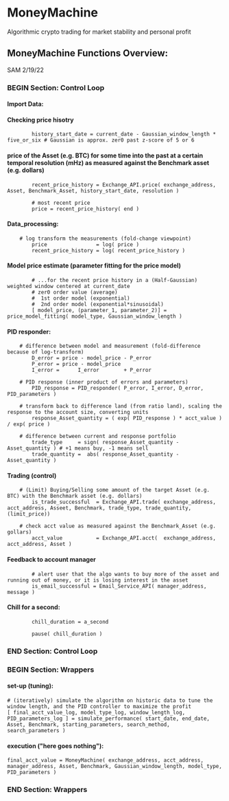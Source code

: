 # MoneyMachine
Algorithmic crypto trading for market stability and personal profit


## MoneyMachine Functions Overview:
SAM 2/19/22

### BEGIN Section: Control Loop
#### Import Data:
#### Checking price hisotry
            history_start_date = current_date - Gaussian_window_length * five_or_six # Gaussian is approx. zer0 past z-score of 5 or 6

#### price of the Asset (e.g. BTC) for some time into the past at a certain temporal resolution (mHz) as measured against the Benchmark asset (e.g. dollars)
            recent_price_history = Exchange_API.price( exchange_address, Asset, Benchmark_Asset, history_start_date, resolution )

            # most recent price
            price = recent_price_history( end )
            
#### Data_processing:
        # log transform the measurements (fold-change viewpoint)
            price                = log( price )
            recent_price_history = log( recent_price_history )

#### Model price estimate (parameter fitting for the price model)
            # ...for the recent price history in a (Half-Gaussian) weighted window centered at current_date
            # zer0 order value (average)
            #  1st order model (exponential)
            #  2nd order model (exponential*sinusoidal)
            [ model_price, (parameter_1, parameter_2)] = price_model_fitting( model_type, Gaussian_window_length ) 

#### PID responder:
        # difference between model and measurement (fold-difference because of log-transform)
            D_error = price - model_price - P_error
            P_error = price - model_price
            I_error =      I_error        + P_error

        # PID response (inner product of errors and parameters)
            PID_response = PID_responder( P_error, I_error, D_error, PID_parameters )

        # transform back to difference land (from ratio land), scaling the response to the account size, converting units
            response_Asset_quantity = ( exp( PID_response ) * acct_value ) / exp( price )

        # difference between current and response portfolio
            trade_type     = sign( response_Asset_quantity - Asset_quantity ) # +1 means buy, -1 means sell
            trade_quantity =  abs( response_Asset_quantity - Asset_quantity )
            
#### Trading (control)
        # (Limit) Buying/Selling some amount of the target Asset (e.g. BTC) with the Benchmark asset (e.g. dollars)
            is_trade_successful  = Exchange_API.trade( exchange_address, acct_address, Asseet, Benchmark, trade_type, trade_quantity, (limit_price))

        # check acct value as measured against the Benchmark_Asset (e.g. gollars)
            acct_value           = Exchange_API.acct(  exchange_address, acct_address, Asset )

#### Feedback to account manager
            # alert user that the algo wants to buy more of the asset and running out of money, or it is losing interest in the asset
            is_email_successful = Email_Service_API( manager_address, message )

#### Chill for a second:
            chill_duration = a_second
        
            pause( chill_duration )
        
### END Section: Control Loop

### BEGIN Section: Wrappers

#### set-up (tuning):
    # (iteratively) simulate the algorithm on historic data to tune the window length, and the PID controller to maximize the profit
    [ final_acct_value_log, model_type_log, window_length_log, PID_parameters_log ] = simulate_performance( start_date, end_date, Asset, Benchmark, starting_parameters, search_method, search_parameters )

#### execution ("here goes nothing"):
    final_acct_value = MoneyMachine( exchange_address, acct_address, manager_address, Asset, Benchmark, Gaussian_window_length, model_type, PID_parameters )

### END Section: Wrappers
